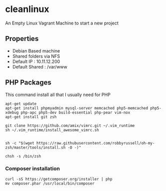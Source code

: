 # cleanlinux

An Empty Linux Vagrant Machine to start a new project

## Properties
  
- Debian Based machine
- Shared folders via NFS
- Default IP : 10.11.12.200
- Default Shared : /var/www

## PHP Packages

This command install all that I usually need for PHP
   
```
apt-get update
apt-get install phpmyadmin mysql-server memcached php5-memcached php5-xdebug php-apc php5-dev build-essential php-pear vim-nox
apt-get install git zsh 

git clone https://github.com/amix/vimrc.git ~/.vim_runtime
sh ~/.vim_runtime/install_awesome_vimrc.sh


sh -c "$(wget https://raw.githubusercontent.com/robbyrussell/oh-my-zsh/master/tools/install.sh -O -)"

chsh -s /bin/zsh
```

### Composer installation

``` 
curl -sS https://getcomposer.org/installer | php
mv composer.phar /usr/local/bin/composer
```

